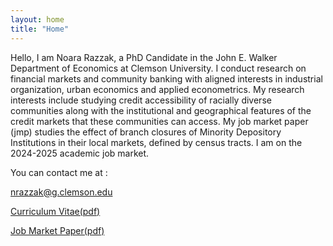 ```yaml
---
layout: home
title: "Home"
---
```


Hello, I am Noara Razzak, a PhD Candidate in the John E. Walker Department of Economics at Clemson University. I conduct research on financial markets and community banking with aligned interests in industrial organization, urban economics and applied econometrics.  My research interests include studying credit accessibility of racially diverse communities along with the institutional and geographical features of the credit markets that these communities can access. My job market paper (jmp) studies the effect of branch closures of Minority Depository Institutions in their local markets, defined by census tracts. I am on the 2024-2025 academic job market. 

You can contact me at :

<nrazzak@g.clemson.edu>

[Curriculum Vitae(pdf)](https://noararazzak.com/cv/razzak_sep2024.pdf)

[Job Market Paper(pdf)](https://noararazzak.com/jmp/draft1_sep9_2024.pdf)



